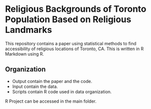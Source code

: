 # Religious Backgrounds of Toronto Population Based on Religious Landmarks

This repository contains a paper using statistical methods to find accessibility of religious locations of Toronto, CA.
This is written in R Markdown using R.

## Organization

* Output contain the paper and the code.
* Input contain the data.
* Scripts contain R code used in data organization.

R Project can be accessed in the main folder.
